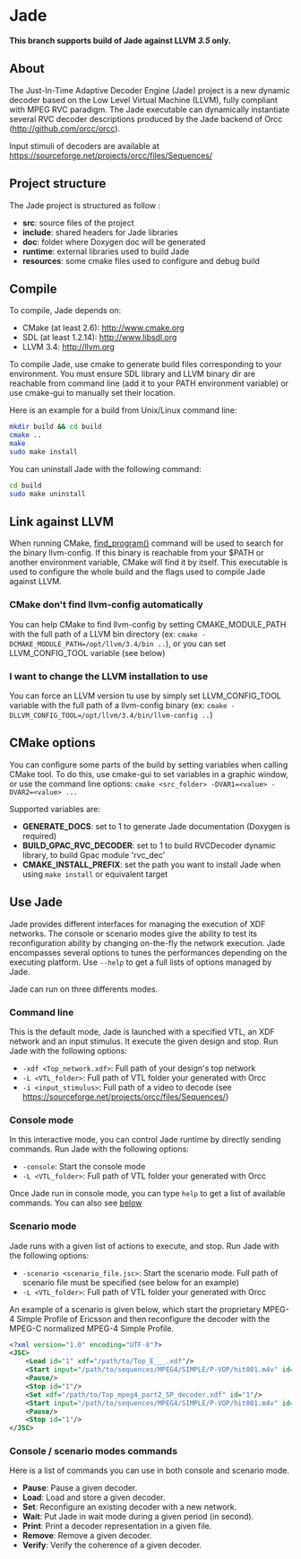 # Jade

**This branch supports build of Jade against LLVM _3.5_ only.**

## About
The Just-In-Time Adaptive Decoder Engine (Jade) project is a new dynamic decoder based on the Low Level Virtual Machine (LLVM), fully compliant with MPEG RVC paradigm. The Jade executable can dynamically instantiate several RVC decoder descriptions produced by the Jade backend of Orcc (http://github.com/orcc/orcc).

Input stimuli of decoders are available at https://sourceforge.net/projects/orcc/files/Sequences/

## Project structure

The Jade project is structured as follow :

- **src**: source files of the project
- **include**: shared headers for Jade libraries
- **doc**: folder where Doxygen doc will be generated
- **runtime**: external libraries used to build Jade
- **resources**: some cmake files used to configure and debug build

## Compile

To compile, Jade depends on:
- CMake (at least 2.6): http://www.cmake.org
- SDL (at least 1.2.14): http://www.libsdl.org
- LLVM 3.4: http://llvm.org

To compile Jade, use cmake to generate build files corresponding to your environment. You must ensure SDL library and LLVM binary dir are reachable from command line (add it to your PATH environment variable) or use cmake-gui to manually set their location.

Here is an example for a build from Unix/Linux command line:
```sh
mkdir build && cd build
cmake ..
make
sudo make install
```

You can uninstall Jade with the following command:
```sh
cd build
sudo make uninstall
```

## Link against LLVM

When running CMake, [find_program()](http://www.cmake.org/cmake/help/v2.8.10/cmake.html#command:find_program "CMake doc on find_program()") command will be used to search for the binary llvm-config. If this binary is reachable from your $PATH or another environment variable, CMake will find it by itself. This executable is used to configure the whole build and the flags used to compile Jade against LLVM.

### CMake don't find llvm-config automatically
You can help CMake to find llvm-config by setting CMAKE_MODULE_PATH with the full path of a LLVM bin directory (ex: ```cmake -DCMAKE_MODULE_PATH=/opt/llvm/3.4/bin ..```), or you can set LLVM_CONFIG_TOOL variable (see below)

### I want to change the LLVM installation to use
You can force an LLVM version tu use by simply set LLVM_CONFIG_TOOL variable with the full path of a llvm-config binary (ex: ```cmake -DLLVM_CONFIG_TOOL=/opt/llvm/3.4/bin/llvm-config ..```)

## CMake options
You can configure some parts of the build by setting variables when calling CMake tool. To do this, use cmake-gui to set variables in a graphic window, or use the command line options: ```cmake <src_folder> -DVAR1=<value> -DVAR2=<value> ...```

Supported variables are:
 - **GENERATE_DOCS**: set to 1 to generate Jade documentation (Doxygen is required)
 - **BUILD_GPAC_RVC_DECODER**: set to 1 to build RVCDecoder dynamic library, to build Gpac module 'rvc_dec'
 - **CMAKE_INSTALL_PREFIX**: set the path you want to install Jade when using ```make install``` or equivalent target

## Use Jade

Jade provides different interfaces for managing the execution of XDF networks. The console or scenario modes give the ability to test its reconfiguration ability by changing on-the-fly the network execution.
Jade encompasses several options to tunes the performances depending on the executing platform. Use `--help` to get a full lists of options managed by Jade.

Jade can run on three differents modes.

### Command line

This is the default mode, Jade is launched with a specified VTL, an XDF network and an input stimulus. It execute the given design and stop.
Run Jade with the following options:
 - `-xdf <Top_network.xdf>`: Full path of your design's top network
 - `-L <VTL_folder>`: Full path of VTL folder your generated with Orcc
 - `-i <input_stimulus>`: Full path of a video to decode (see https://sourceforge.net/projects/orcc/files/Sequences/)

### Console mode

In this interactive mode, you can control Jade runtime by directly sending commands.
Run Jade with the following options:
 - `-console`: Start the console mode
 - `-L <VTL_folder>`: Full path of VTL folder your generated with Orcc

Once Jade run in console mode, you can type `help` to get a list of available commands. You can also see [below](#console--scenario-modes-commands)

### Scenario mode

Jade runs with a given list of actions to execute, and stop.
Run Jade with the following options:
 - `-scenario <scenario_file.jsc>`: Start the scenario mode. Full path of scenario file must be specified (see below for an example)
 - `-L <VTL_folder>`: Full path of VTL folder your generated with Orcc

An example of a scenario is given below, which start the proprietary MPEG-4 Simple Profile of Ericsson and then reconfigure the decoder with the MPEG-C normalized MPEG-4 Simple Profile.
```xml
<?xml version="1.0" encoding="UTF-8"?>
<JSC>
	<Load id="1" xdf="/path/to/Top_E___.xdf"/>
	<Start input="/path/to/sequences/MPEG4/SIMPLE/P-VOP/hit001.m4v" id="1" mapping="/path/to/Top_E___.xcf"/>
	<Pause/>
	<Stop id="1"/>
	<Set xdf="/path/to/Top_mpeg4_part2_SP_decoder.xdf" id="1"/>
	<Start input="/path/to/sequences/MPEG4/SIMPLE/P-VOP/hit001.m4v" id="1" mapping="/path/to/Top_mpeg4_part2_SP_decoder.xcf"/>
	<Pause/>
	<Stop id="1"/>
</JSC>
```

### Console / scenario modes commands

Here is a list of commands you can use in both console and scenario mode.
 - **Pause**: Pause a given decoder.
 - **Load**: Load and store a given decoder.
 - **Set**: Reconfigure an existing decoder with a new network.
 - **Wait**: Put Jade in wait mode during a given period (in second).
 - **Print**: Print a decoder representation in a given file.
 - **Remove**: Remove a given decoder.
 - **Verify**: Verify the coherence of a given decoder.
